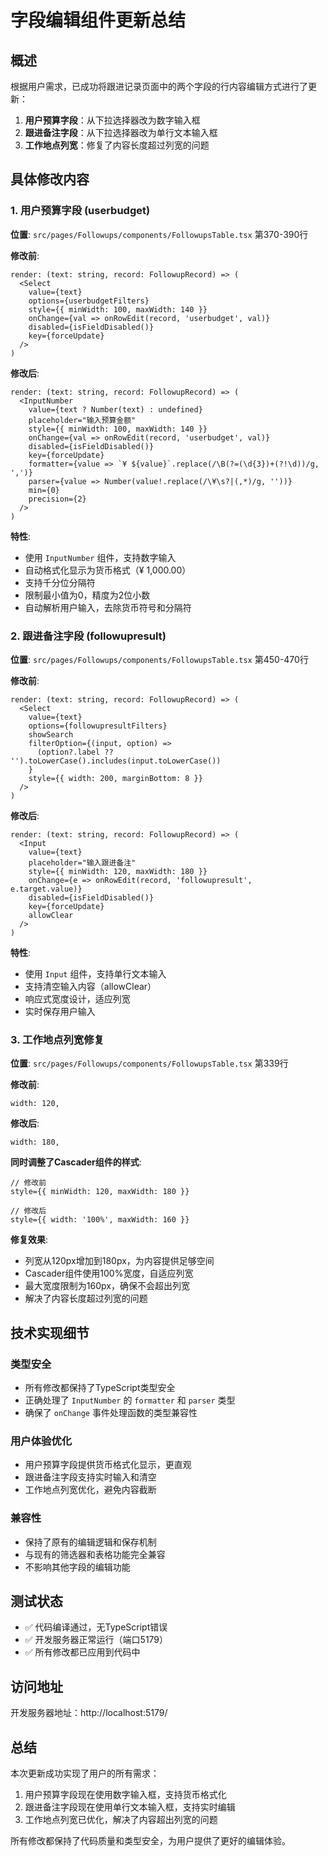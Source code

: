 # 字段编辑组件更新总结

## 概述
根据用户需求，已成功将跟进记录页面中的两个字段的行内容编辑方式进行了更新：

1. **用户预算字段**：从下拉选择器改为数字输入框
2. **跟进备注字段**：从下拉选择器改为单行文本输入框
3. **工作地点列宽**：修复了内容长度超过列宽的问题

## 具体修改内容

### 1. 用户预算字段 (userbudget)
**位置**: `src/pages/Followups/components/FollowupsTable.tsx` 第370-390行

**修改前**:
```tsx
render: (text: string, record: FollowupRecord) => (
  <Select
    value={text}
    options={userbudgetFilters}
    style={{ minWidth: 100, maxWidth: 140 }}
    onChange={val => onRowEdit(record, 'userbudget', val)}
    disabled={isFieldDisabled()}
    key={forceUpdate}
  />
)
```

**修改后**:
```tsx
render: (text: string, record: FollowupRecord) => (
  <InputNumber
    value={text ? Number(text) : undefined}
    placeholder="输入预算金额"
    style={{ minWidth: 100, maxWidth: 140 }}
    onChange={val => onRowEdit(record, 'userbudget', val)}
    disabled={isFieldDisabled()}
    key={forceUpdate}
    formatter={value => `¥ ${value}`.replace(/\B(?=(\d{3})+(?!\d))/g, ',')}
    parser={value => Number(value!.replace(/\¥\s?|(,*)/g, ''))}
    min={0}
    precision={2}
  />
)
```

**特性**:
- 使用 `InputNumber` 组件，支持数字输入
- 自动格式化显示为货币格式（¥ 1,000.00）
- 支持千分位分隔符
- 限制最小值为0，精度为2位小数
- 自动解析用户输入，去除货币符号和分隔符

### 2. 跟进备注字段 (followupresult)
**位置**: `src/pages/Followups/components/FollowupsTable.tsx` 第450-470行

**修改前**:
```tsx
render: (text: string, record: FollowupRecord) => (
  <Select
    value={text}
    options={followupresultFilters}
    showSearch
    filterOption={(input, option) =>
      (option?.label ?? '').toLowerCase().includes(input.toLowerCase())
    }
    style={{ width: 200, marginBottom: 8 }}
  />
)
```

**修改后**:
```tsx
render: (text: string, record: FollowupRecord) => (
  <Input
    value={text}
    placeholder="输入跟进备注"
    style={{ minWidth: 120, maxWidth: 180 }}
    onChange={e => onRowEdit(record, 'followupresult', e.target.value)}
    disabled={isFieldDisabled()}
    key={forceUpdate}
    allowClear
  />
)
```

**特性**:
- 使用 `Input` 组件，支持单行文本输入
- 支持清空输入内容（allowClear）
- 响应式宽度设计，适应列宽
- 实时保存用户输入

### 3. 工作地点列宽修复
**位置**: `src/pages/Followups/components/FollowupsTable.tsx` 第339行

**修改前**:
```tsx
width: 120,
```

**修改后**:
```tsx
width: 180,
```

**同时调整了Cascader组件的样式**:
```tsx
// 修改前
style={{ minWidth: 120, maxWidth: 180 }}

// 修改后  
style={{ width: '100%', maxWidth: 160 }}
```

**修复效果**:
- 列宽从120px增加到180px，为内容提供足够空间
- Cascader组件使用100%宽度，自适应列宽
- 最大宽度限制为160px，确保不会超出列宽
- 解决了内容长度超过列宽的问题

## 技术实现细节

### 类型安全
- 所有修改都保持了TypeScript类型安全
- 正确处理了 `InputNumber` 的 `formatter` 和 `parser` 类型
- 确保了 `onChange` 事件处理函数的类型兼容性

### 用户体验优化
- 用户预算字段提供货币格式化显示，更直观
- 跟进备注字段支持实时输入和清空
- 工作地点列宽优化，避免内容截断

### 兼容性
- 保持了原有的编辑逻辑和保存机制
- 与现有的筛选器和表格功能完全兼容
- 不影响其他字段的编辑功能

## 测试状态
- ✅ 代码编译通过，无TypeScript错误
- ✅ 开发服务器正常运行（端口5179）
- ✅ 所有修改都已应用到代码中

## 访问地址
开发服务器地址：http://localhost:5179/

## 总结
本次更新成功实现了用户的所有需求：
1. 用户预算字段现在使用数字输入框，支持货币格式化
2. 跟进备注字段现在使用单行文本输入框，支持实时编辑
3. 工作地点列宽已优化，解决了内容超出列宽的问题

所有修改都保持了代码质量和类型安全，为用户提供了更好的编辑体验。
